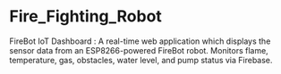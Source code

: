 # Fire_Fighting_Robot
FireBot IoT Dashboard :  A real-time web application which displays the sensor data from an ESP8266-powered FireBot robot. Monitors flame, temperature, gas, obstacles, water level, and pump status via Firebase.
